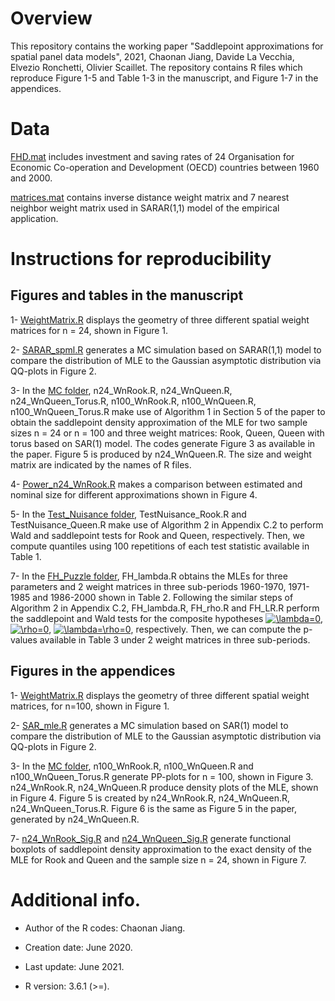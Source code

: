 # Overview

This repository contains the working paper "Saddlepoint approximations for spatial panel data models", 2021, Chaonan Jiang, 
Davide La Vecchia, Elvezio Ronchetti, Olivier Scaillet. The repository contains R files which reproduce Figure 1-5 and Table 
1-3 in the manuscript, and Figure 1-7 in the appendices.

# Data 
[FHD.mat](https://github.com/ChaonanJiang/Sadd_Panel/blob/master/Data/FHD.mat) includes investment and saving rates of 24 Organisation for Economic Co-operation and Development (OECD) countries between 1960 and 2000.

[matrices.mat](https://github.com/ChaonanJiang/Sadd_Panel/blob/master/Data/matrices.mat) contains inverse distance weight matrix and 7 nearest neighbor weight matrix used in SARAR(1,1) model of the empirical application.


# Instructions for reproducibility

## Figures and tables in the manuscript

1- [WeightMatrix.R](https://github.com/ChaonanJiang/Sadd_Panel/blob/master/MC/WeightMatrix.R) displays the geometry of three different spatial weight matrices for n = 24, shown in Figure 1. 

2- [SARAR_spml.R](https://github.com/ChaonanJiang/Sadd_Panel/blob/master/MC/SARAR_spml.R) generates a MC simulation based on SARAR(1,1) model to compare the distribution of MLE to the Gaussian asymptotic distribution via QQ-plots in Figure 2.

3- In the [MC folder](https://github.com/ChaonanJiang/Sadd_Panel/blob/master/MC), n24_WnRook.R, n24_WnQueen.R, n24_WnQueen_Torus.R, n100_WnRook.R, n100_WnQueen.R, n100_WnQueen_Torus.R make use of Algorithm 1 in Section 5 of the paper to obtain the saddlepoint density approximation of the MLE for two sample sizes n = 24 or n = 100 and three weight matrices: Rook, Queen, Queen with torus based on SAR(1) model. The codes generate Figure 3 as available in the paper. Figure 5 is produced by n24_WnQueen.R. The size and weight matrix are indicated by the names of R files. 

4- [Power_n24_WnRook.R](https://github.com/ChaonanJiang/Sadd_Panel/blob/master/MC/Power_n24_WnRook.R) makes a comparison between estimated and nominal size for different approximations shown in Figure 4.



5- In the [Test_Nuisance folder](https://github.com/ChaonanJiang/Sadd_Panel/blob/master/MC/Test_Nuisance), TestNuisance_Rook.R and TestNuisance_Queen.R make use of Algorithm 2 in Appendix C.2 to perform Wald and saddlepoint tests for Rook and Queen, respectively. Then, we compute quantiles using 100 repetitions of each test statistic available in Table 1.

<!-- 7- [OECD.R](https://github.com/ChaonanJiang/Sadd_Panel/blob/master/FH_Puzzle/OECD.R) shows London network for inverse distance and 7 nearest neighbours weight matrices, as shown in Figure 7.-->

7- In the [FH_Puzzle folder](https://github.com/ChaonanJiang/Sadd_Panel/blob/master/FH_Puzzle), FH_lambda.R obtains the MLEs for three parameters and 2 weight matrices in three sub-periods 1960-1970, 1971-1985 and 1986-2000 shown in Table 2. Following the similar steps of Algorithm 2 in Appendix C.2, FH_lambda.R, FH_rho.R and FH_LR.R perform the saddlepoint and Wald tests for the composite hypotheses <a href="https://www.codecogs.com/eqnedit.php?latex=\lambda=0" target="_blank"><img src="https://latex.codecogs.com/gif.latex?\lambda=0" title="\lambda=0" /></a>, <a href="https://www.codecogs.com/eqnedit.php?latex=\rho=0" target="_blank"><img src="https://latex.codecogs.com/gif.latex?\rho=0" title="\rho=0" /></a>, <a href="https://www.codecogs.com/eqnedit.php?latex=\lambda=\rho=0" target="_blank"><img src="https://latex.codecogs.com/gif.latex?\lambda=\rho=0" title="\lambda=\rho=0" /></a>, respectively. Then, we can compute the p-values available in Table 3 under 2 weight matrices in three sub-periods.

## Figures in the appendices

1- [WeightMatrix.R](https://github.com/ChaonanJiang/Sadd_Panel/blob/master/MC/WeightMatrix.R) displays the geometry of three different spatial weight matrices, for n=100, shown in Figure 1. 

2- [SAR_mle.R](https://github.com/ChaonanJiang/Sadd_Panel/blob/master/MC/SAR_mle.R) generates a MC simulation based on SAR(1) model to compare the distribution of MLE to the Gaussian asymptotic distribution via QQ-plots in Figure 2.

3- In the [MC folder](https://github.com/ChaonanJiang/Sadd_Panel/blob/master/MC), n100_WnRook.R, n100_WnQueen.R and n100_WnQueen_Torus.R generate PP-plots for n = 100, shown in Figure 3. n24_WnRook.R, n24_WnQueen.R produce density plots of the MLE, shown in Figure 4. Figure 5 is created by n24_WnRook.R, n24_WnQueen.R, n24_WnQueen_Torus.R. Figure 6 is the same as Figure 5 in the paper, generated by n24_WnQueen.R. 

7- [n24_WnRook_Sig.R](https://github.com/ChaonanJiang/Sadd_Panel/blob/master/MC/n24_WnRook_Sig.R) and  [n24_WnQueen_Sig.R](https://github.com/ChaonanJiang/Sadd_Panel/blob/master/MC/n24_WnQueen_Sig.R) generate functional boxplots of saddlepoint density approximation to the exact density of the MLE for Rook and Queen and the sample size n = 24, shown in Figure 7.

# Additional info.
* Author of the R codes: Chaonan Jiang.

* Creation date: June 2020.

* Last update: June 2021.

* R version: 3.6.1 (>=).
